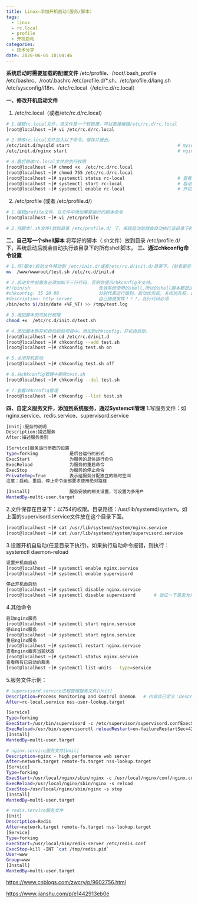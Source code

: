 ```yaml
---
title: Linux—添加开机启动(服务/脚本)
tags:
  - linux
  - rc.local
  - profile
  - 开机启动
categories:
  - 技术分享
date: 2020-06-05 10:04:46
---
```


**系统启动时需要加载的配置文件**
/etc/profile、/root/.bash_profile
/etc/bashrc、/root/.bashrc
/etc/profile.d/*.sh、/etc/profile.d/lang.sh
/etc/sysconfig/i18n、/etc/rc.local（/etc/rc.d/rc.local）
<!--more-->
**一、修改开机启动文件**

1. /etc/rc.local（或者/etc/rc.d/rc.local）

```bash
# 1.编辑rc.local文件，该文件是一个软链接，可以直接编辑/etc/rc.d/rc.local
[root@localhost ~]# vi /etc/rc.d/rc.local

# 2.修改rc.local文件加入以下命令。保存并退出。
/etc/init.d/mysqld start                                         # mysql开机启动
/etc/init.d/nginx start                                          # nginx开机启动

# 3.最后修改rc.local文件的执行权限
[root@localhost ~]# chmod +x  /etc/rc.d/rc.local
[root@localhost ~]# chmod 755 /etc/rc.d/rc.local
[root@localhost ~]# systemctl status rc-local                    # 查看一下服务是否自启动
[root@localhost ~]# systemctl start rc-local                     # 启动服务
[root@localhost ~]# systemctl enable rc-local                    # 开机自启
```

2. /etc/profile (或者 /etc/profile.d/)

```bash
# 1.编辑profile文件，在文件中添加需要运行的脚本命令
[root@localhost ~]# vi /etc/profile

# 2.将脚本(.sh文件)放到目录 /etc/profile.d/ 下，系统启动后就会自动执行该目录下的所有shell脚本  （账号登录执行,开机不执行）
```

   

**二、自己写一个shell脚本**
将写好的脚本（.sh文件）放到目录 /etc/profile.d/ 下，系统启动后就会自动执行该目录下的所有shell脚本。
**三、通过chkconfig命令设置**

```bash
# 1.将(脚本)启动文件移动到 /etc/init.d/或者/etc/rc.d/init.d/目录下。（前者是后者的软连接）
mv  /www/wwwroot/test.sh /etc/rc.d/init.d

# 2.启动文件前面务必添加如下三行代码，否侧会提示chkconfig不支持。
#!/bin/sh                          告诉系统使用的shell,所以的shell脚本都是这样
#chkconfig: 35 20 80               分别代表运行级别，启动优先权，关闭优先权，此行代码必须
#description: http server          自己随便发挥！！！，此行代码必须
/bin/echo $(/bin/date +%F_%T) >> /tmp/test.log

# 3.增加脚本的可执行权限
chmod +x  /etc/rc.d/init.d/test.sh

# 4.添加脚本到开机自动启动项目中。添加到chkconfig，开机自启动。
[root@localhost ~]# cd /etc/rc.d/init.d
[root@localhost ~]# chkconfig --add test.sh
[root@localhost ~]# chkconfig test.sh on

# 5.关闭开机启动 
[root@localhost ~]# chkconfig test.sh off

# 6.从chkconfig管理中删除test.sh
[root@localhost ~]# chkconfig --del test.sh

# 7.查看chkconfig管理
[root@localhost ~]# chkconfig --list test.sh
```

**四、自定义服务文件，添加到系统服务，通过Systemctl管理**
1.写服务文件：如nginx.service、redis.service、supervisord.service

```bash
[Unit]:服务的说明
Description:描述服务
After:描述服务类别

[Service]服务运行参数的设置
Type=forking            是后台运行的形式
ExecStart               为服务的具体运行命令
ExecReload              为服务的重启命令
ExecStop                为服务的停止命令
PrivateTmp=True         表示给服务分配独立的临时空间
注意：启动、重启、停止命令全部要求使用绝对路径

[Install]               服务安装的相关设置，可设置为多用户
WantedBy=multi-user.target 
```

2.文件保存在目录下：以754的权限。目录路径：/usr/lib/systemd/system。如上面的supervisord.service文件放在这个目录下面。

```bash
[root@localhost ~]# cat /usr/lib/systemd/system/nginx.service
[root@localhost ~]# cat /usr/lib/systemd/system/supervisord.service
```

3.设置开机自启动(任意目录下执行)。如果执行启动命令报错，则执行：systemctl daemon-reload

```bash
设置开机自启动
[root@localhost ~]# systemctl enable nginx.service       
[root@localhost ~]# systemctl enable supervisord

停止开机自启动
[root@localhost ~]# systemctl disable nginx.service
[root@localhost ~]# systemctl disable supervisord       # 验证一下是否为开机启动
```

4.其他命令

```bash
启动nginx服务
[root@localhost ~]# systemctl start nginx.service
停止nginx服务
[root@localhost ~]# systemctl start nginx.service
重启nginx服务
[root@localhost ~]# systemctl restart nginx.service
查看nginx服务当前状态
[root@localhost ~]# systemctl status nginx.service
查看所有已启动的服务
[root@localhost ~]# systemctl list-units --type=service
```

5.服务文件示例：

```bash
# supervisord.service进程管理服务文件[Unit]
Description=Process Monitoring and Control Daemon   # 内容自己定义：Description=Supervisor daemon
After=rc-local.service nss-user-lookup.target

[Service]
Type=forking
ExecStart=/usr/bin/supervisord -c /etc/supervisor/supervisord.confExecStop= /usr/bin/supervisorctl shutdown 
ExecReload=/usr/bin/supervisorctl reloadRestart=on-failureRestartSec=42sKillMode=process 
[Install]
WantedBy=multi-user.target
```

```bash
# nginx.service服务文件[Unit]
Description=nginx - high performance web server
After=network.target remote-fs.target nss-lookup.target
[Service]
Type=forking
ExecStart=/usr/local/nginx/sbin/nginx -c /usr/local/nginx/conf/nginx.conf
ExecReload=/usr/local/nginx/sbin/nginx -s reload
ExecStop=/usr/local/nginx/sbin/nginx -s stop
[Install]
WantedBy=multi-user.target
```

```bash
# redis.service服务文件
[Unit]
Description=Redis
After=network.target remote-fs.target nss-lookup.target
[Service]
Type=forking
ExecStart=/usr/local/bin/redis-server /etc/redis.conf
ExecStop=kill -INT `cat /tmp/redis.pid`
User=www
Group=www
[Install]
WantedBy=multi-user.target
```

 https://www.cnblogs.com/zwcry/p/9602756.html

 https://www.jianshu.com/p/e1442913eb0e